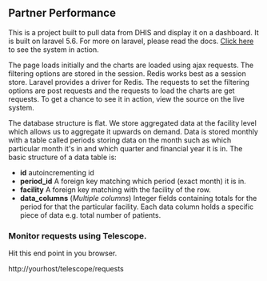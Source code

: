 ## Partner Performance

This is a project built to pull data from DHIS and display it on a dashboard. It is built on laravel 5.6. For more on laravel, please read the docs. [Click here](https://partnerperformance.org) to see the system in action.

The page loads initially and the charts are loaded using ajax requests. The filtering options are stored in the session. Redis works best as a session store. Laravel provides a driver for Redis. The requests to set the filtering options are post requests and the requests to load the charts are get requests. To get a chance to see it in action, view the source on the live system.

The database structure is flat. We store aggregated data at the facility level which allows us to aggregate it upwards on demand. Data is stored monthly with a table called periods storing data on the month such as which particular month it's in and which quarter and financial year it is in. The basic structure of a data table is:
- **id** autoincrementing id
- **period_id** A foreign key matching which period (exact month) it is in.
- **facility** A foreign key matching with the facility of the row.
- **data_columns** (*Multiple columns*) Integer fields containing totals for the period for that the particular facility. Each data column holds a specific piece of data e.g. total number of patients.

### Monitor requests using Telescope.

Hit this end point in you browser.

http://yourhost/telescope/requests